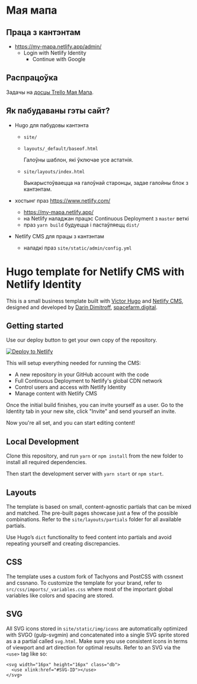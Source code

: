 # Мая мапа

## Праца з кантэнтам

- https://my-mapa.netlify.app/admin/
  - Login with Netlify Identity
    - Continue with Google

## Распрацоўка

Задачы на [досцы Trello Мая Мапа][trello].

[trello]: https://trello.com/b/dDT8QagB/%D0%BC%D0%B0%D1%8F-%D0%BC%D0%B0%D0%BF%D0%B0

## Як пабудаваны гэты сайт?

* Hugo для пабудовы кантэнта
  * `site/`
  * `layouts/_default/baseof.html`

    Галоўны шаблон, які ўключае усе астатнія.

  * `site/layouts/index.html`

    Выкарыстоўваецца на галоўнай старонцы, задае галойны блок з кантэнтам.
* хостынг праз https://www.netlify.com/
  * https://my-mapa.netlify.app/
  * на Netlify наладжан працэс Continuous Deployment з `master` веткі
  * праз `yarn build` будуецца і пастаўляецц `dist/`

* Netlify CMS для працы з кантэнтам
  * наладкі праз `site/static/admin/config.yml`

# Hugo template for Netlify CMS with Netlify Identity

This is a small business template built with [Victor Hugo](https://github.com/netlify/victor-hugo) and [Netlify CMS](https://github.com/netlify/netlify-cms), designed and developed by [Darin Dimitroff](http://www.darindimitroff.com/), [spacefarm.digital](https://www.spacefarm.digital).

## Getting started

Use our deploy button to get your own copy of the repository.

[![Deploy to Netlify](https://www.netlify.com/img/deploy/button.svg)](https://app.netlify.com/start/deploy?repository=https://github.com/netlify-templates/one-click-hugo-cms&stack=cms)

This will setup everything needed for running the CMS:

* A new repository in your GitHub account with the code
* Full Continuous Deployment to Netlify's global CDN network
* Control users and access with Netlify Identity
* Manage content with Netlify CMS

Once the initial build finishes, you can invite yourself as a user. Go to the Identity tab in your new site, click "Invite" and send yourself an invite.

Now you're all set, and you can start editing content!

## Local Development

Clone this repository, and run `yarn` or `npm install` from the new folder to install all required dependencies.

Then start the development server with `yarn start` or `npm start`.

## Layouts

The template is based on small, content-agnostic partials that can be mixed and matched. The pre-built pages showcase just a few of the possible combinations. Refer to the `site/layouts/partials` folder for all available partials.

Use Hugo’s `dict` functionality to feed content into partials and avoid repeating yourself and creating discrepancies.

## CSS

The template uses a custom fork of Tachyons and PostCSS with cssnext and cssnano. To customize the template for your brand, refer to `src/css/imports/_variables.css` where most of the important global variables like colors and spacing are stored.

## SVG

All SVG icons stored in `site/static/img/icons` are automatically optimized with SVGO (gulp-svgmin) and concatenated into a single SVG sprite stored as a a partial called `svg.html`. Make sure you use consistent icons in terms of viewport and art direction for optimal results. Refer to an SVG via the `<use>` tag like so:

```
<svg width="16px" height="16px" class="db">
  <use xlink:href="#SVG-ID"></use>
</svg>
```
